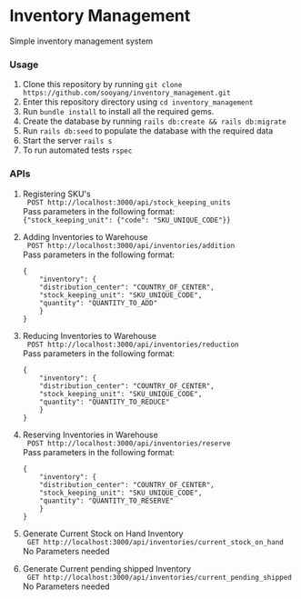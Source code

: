 # Inventory Management

Simple inventory management system

### Usage

1. Clone this repository by running `git clone https://github.com/sooyang/inventory_management.git`
2. Enter this repository directory using `cd inventory_management`
3. Run `bundle install` to install all the required gems.
4. Create the database by running `rails db:create && rails db:migrate`
5. Run `rails db:seed` to populate the database with the required data
6. Start the server `rails s`
7. To run automated tests `rspec`

### APIs

1. Registering SKU's </br>
` POST http://localhost:3000/api/stock_keeping_units` </br>
Pass parameters in the following format: </br>
```{"stock_keeping_unit": {"code": "SKU_UNIQUE_CODE"}}```</br>

2. Adding Inventories to Warehouse </br>
` POST http://localhost:3000/api/inventories/addition` </br>
Pass parameters in the following format: </br>
	```
	{
    	"inventory": {
      	"distribution_center": "COUNTRY_OF_CENTER",
      	"stock_keeping_unit": "SKU_UNIQUE_CODE",
      	"quantity": "QUANTITY_TO_ADD"
    	}
 	}
	```

3. Reducing Inventories to Warehouse </br>
` POST http://localhost:3000/api/inventories/reduction` </br>
Pass parameters in the following format: </br>
	```
	{
    	"inventory": {
      	"distribution_center": "COUNTRY_OF_CENTER",
      	"stock_keeping_unit": "SKU_UNIQUE_CODE",
      	"quantity": "QUANTITY_TO_REDUCE"
    	}
 	}
	```
4. Reserving Inventories in Warehouse </br>
` POST http://localhost:3000/api/inventories/reserve` </br>
Pass parameters in the following format: </br>
	```
	{
    	"inventory": {
      	"distribution_center": "COUNTRY_OF_CENTER",
      	"stock_keeping_unit": "SKU_UNIQUE_CODE",
      	"quantity": "QUANTITY_TO_RESERVE"
    	}
 	}
	```

 5. Generate Current Stock on Hand Inventory </br>
` GET http://localhost:3000/api/inventories/current_stock_on_hand` </br>
	No Parameters needed

 6. Generate Current pending shipped Inventory </br>
` GET http://localhost:3000/api/inventories/current_pending_shipped` </br>
	No Parameters needed
